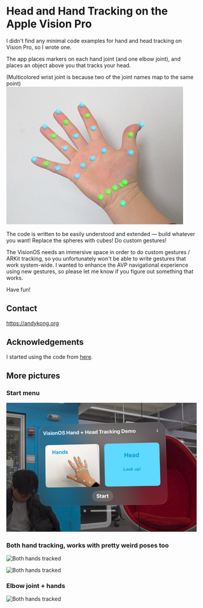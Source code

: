 Head and Hand Tracking on the Apple Vision Pro
===========
I didn't find any minimal code examples for hand and head tracking on Vision Pro, so I wrote one. 

The app places markers on each hand joint (and one elbow joint), and places an object above you that tracks your head.

(Multicolored wrist joint is because two of the joint names map to the same point)
![Single hand with trackers](README_media/singlehand.png)

The code is written to be easily understood and extended — build whatever you want! Replace the spheres with cubes! Do custom gestures! 

The VisionOS needs an immersive space in order to do custom gestures / ARKit tracking, so you unfortunately won't be able to write gestures that work system-wide. I wanted to enhance the AVP navigational experience using new gestures, so please let me know if you figure out something that works. 

Have fun!

Contact
--------
https://andykong.org

Acknowledgements
--------
I started using the code from [here](https://github.com/FlipByBlink/HandsRuler).

More pictures
--------

### Start menu
![Start menu](README_media/introscreen.png)



### Both hand tracking, works with pretty weird poses too
![Both hands tracked](README_media/bothhands.png)

![Both hands tracked](README_media/bothhandscrossed.png)

### Elbow joint + hands
![Both hands tracked](README_media/handandelbow.png)
